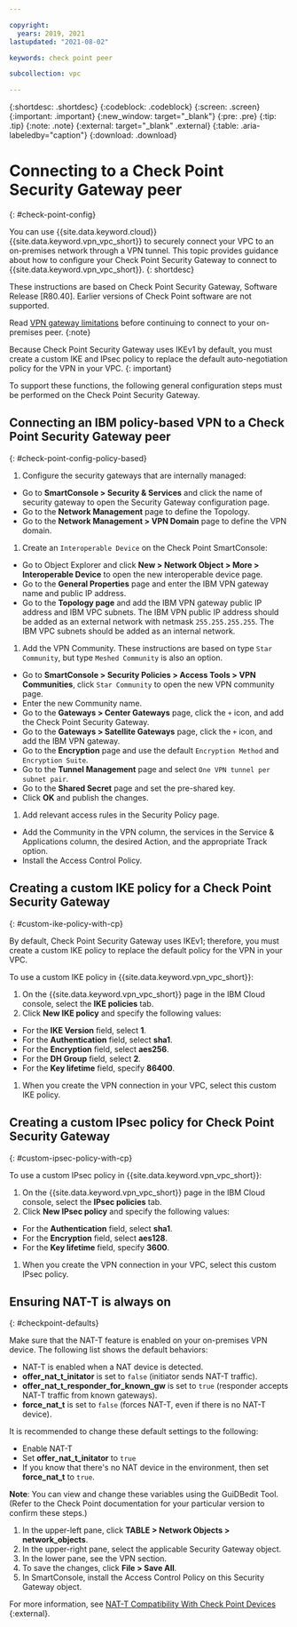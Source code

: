 ```yaml
---

copyright:
  years: 2019, 2021
lastupdated: "2021-08-02"

keywords: check point peer

subcollection: vpc

---
```


{:shortdesc: .shortdesc}
{:codeblock: .codeblock}
{:screen: .screen}
{:important: .important}
{:new_window: target="_blank"}
{:pre: .pre}
{:tip: .tip}
{:note: .note}
{:external: target="_blank" .external}
{:table: .aria-labeledby="caption"}
{:download: .download}


# Connecting to a Check Point Security Gateway peer
{: #check-point-config}

You can use {{site.data.keyword.cloud}} {{site.data.keyword.vpn_vpc_short}} to securely connect your VPC to an on-premises network through a VPN tunnel. This topic provides guidance about how to configure your Check Point Security Gateway to connect to {{site.data.keyword.vpn_vpc_short}}.
{: shortdesc}

These instructions are based on Check Point Security Gateway, Software Release [R80.40]. Earlier versions of Check Point software are not supported.

Read [VPN gateway limitations](/docs/vpc?topic=vpc-vpn-limitations) before continuing to connect to your on-premises peer. 
{:note}

Because Check Point Security Gateway uses IKEv1 by default, you must create a custom IKE and IPsec policy to replace the default auto-negotiation policy for the VPN in your VPC.
{: important}

To support these functions, the following general configuration steps must be performed on the Check Point Security Gateway.

## Connecting an IBM policy-based VPN to a Check Point Security Gateway peer
{: #check-point-config-policy-based}

1. Configure the security gateways that are internally managed:
  * Go to **SmartConsole \> Security & Services** and click the name of security gateway to open the Security Gateway configuration page.
  * Go to the **Network Management** page to define the Topology.
  * Go to the **Network Management \> VPN Domain** page to define the VPN domain.
1. Create an `Interoperable Device` on the Check Point SmartConsole:
  * Go to Object Explorer and click **New \> Network Object \> More \> Interoperable Device** to open the new interoperable device page.
  * Go to the **General Properties** page and enter the IBM VPN gateway name and public IP address.
  * Go to the **Topology page** and add the IBM VPN gateway public IP address and IBM VPC subnets. The IBM VPN public IP address should be added as an external network with netmask `255.255.255.255`. The IBM VPC subnets should be added as an internal network.
1. Add the VPN Community. These instructions are based on type `Star Community`, but type `Meshed Community` is also an option.
  * Go to **SmartConsole \> Security Policies \> Access Tools \> VPN Communities**, click `Star Community` to open the new VPN community page.
  * Enter the new Community name.
  * Go to the **Gateways \> Center Gateways** page, click the `+` icon, and add the Check Point Security Gateway.
  * Go to the **Gateways \> Satellite Gateways** page, click the `+` icon, and add the IBM VPN gateway.
  * Go to the **Encryption** page and use the default `Encryption Method` and `Encryption Suite`.
  * Go to the **Tunnel Management** page and select `One VPN tunnel per subnet pair`.
  * Go to the **Shared Secret** page and set the pre-shared key.
  * Click **OK** and publish the changes.
1. Add relevant access rules in the Security Policy page.
  * Add the Community in the VPN column, the services in the Service & Applications column, the desired Action, and the appropriate Track option.
  * Install the Access Control Policy.

## Creating a custom IKE policy for a Check Point Security Gateway
{: #custom-ike-policy-with-cp}

By default, Check Point Security Gateway uses IKEv1; therefore, you must create a custom IKE policy to replace the default policy for the VPN in your VPC.

To use a custom IKE policy in {{site.data.keyword.vpn_vpc_short}}:
1. On the {{site.data.keyword.vpn_vpc_short}} page in the IBM Cloud console, select the **IKE policies** tab.
1. Click **New IKE policy** and specify the following values:
  * For the **IKE Version** field, select **1**.
  * For the **Authentication** field, select **sha1**.
  * For the **Encryption** field, select **aes256**.
  * For the **DH Group** field, select **2**.
  * For the **Key lifetime** field, specify **86400**.
1. When you create the VPN connection in your VPC, select this custom IKE policy.

## Creating a custom IPsec policy for Check Point Security Gateway
{: #custom-ipsec-policy-with-cp}

To use a custom IPsec policy in {{site.data.keyword.vpn_vpc_short}}:
1. On the {{site.data.keyword.vpn_vpc_short}} page in the IBM Cloud console, select the **IPsec policies** tab.
1. Click **New IPsec policy** and specify the following values:
  * For the **Authentication** field, select **sha1**.
  * For the **Encryption** field, select **aes128**.
  * For the **Key lifetime** field, specify **3600**.
1. When you create the VPN connection in your VPC, select this custom IPsec policy.

## Ensuring NAT-T is always on
{: #checkpoint-defaults}

Make sure that the NAT-T feature is enabled on your on-premises VPN device. The following list shows the default behaviors:

  * NAT-T is enabled when a NAT device is detected.
  * **offer_nat_t_initator** is set to `false` (initiator sends NAT-T traffic).
  * **offer_nat_t_responder_for_known_gw** is set to `true` (responder accepts NAT-T traffic from known gateways).
  * **force_nat_t** is set to `false` (forces NAT-T, even if there is no NAT-T device).

It is recommended to change these default settings to the following:
  * Enable NAT-T
  * Set **offer_nat_t_initator** to `true` 
  * If you know that there's no NAT device in the environment, then set **force_nat_t** to `true`.
 
**Note**: You can view and change these variables using the GuiDBedit Tool. (Refer to the Check Point documentation for your particular version to confirm these steps.)

   1. In the upper-left pane, click **TABLE > Network Objects > network_objects**.
   1. In the upper-right pane, select the applicable Security Gateway object.
   1. In the lower pane, see the VPN section.
   1. To save the changes, click **File > Save All**.
   1. In SmartConsole, install the Access Control Policy on this Security Gateway object.

   For more information, see [NAT-T Compatibility With Check Point Devices ](https://support.cohesive.net/support/solutions/articles/31000156433-nat-t-compatibility-with-check-point-devices){:external}.


